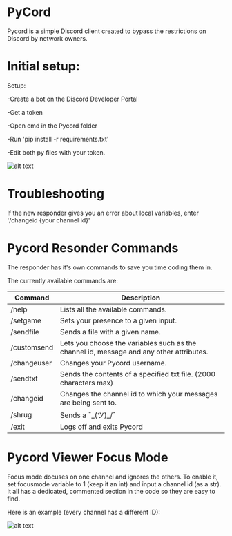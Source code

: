 # PyCord
Pycord is a simple Discord client created to bypass the restrictions on Discord by network owners.

# Initial setup:

Setup:

-Create a bot on the Discord Developer Portal

-Get a token

-Open cmd in the Pycord folder

-Run 'pip install -r requirements.txt'

-Edit both py files with your token.

![alt text](http://realistikdash.com/img/pycordToken.PNG)

# Troubleshooting
If the new responder gives you an error about local variables, enter '/changeid {your channel id}'

# Pycord Resonder Commands

The responder has it's own commands to save you time coding them in. 

The currently available commands are:

| Command | Description |
| --- | --- |
| /help | Lists all the available commands. |
| /setgame | Sets your presence to a given input. |
| /sendfile | Sends a file with a given name. |
| /customsend | Lets you choose the variables such as the channel id, message and any other attributes. |
| /changeuser | Changes your Pycord username. |
| /sendtxt | Sends the contents of a specified txt file. (2000 characters max) |
| /changeid | Changes the channel id to which your messages are being sent to. |
| /shrug | Sends a ¯\_(ツ)_/¯ |
| /exit | Logs off and exits Pycord |

# Pycord Viewer Focus Mode

Focus mode docuses on one channel and ignores the others. To enable it, set focusmode variable to 1 (keep it an int) and input a channel id (as a str). It all has a dedicated, commented section in the code so they are easy to find.

Here is an example (every channel has a different ID):

![alt text](http://realistikdash.com/img/focusExample.PNG)
